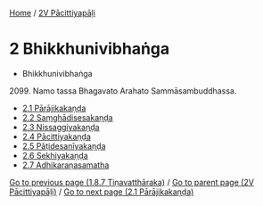 
[Home](/) / [2V Pācittiyapāḷi](../2V.md)

# 2 Bhikkhunivibhaṅga

* Bhikkhunivibhaṅga

2099\. Namo tassa Bhagavato Arahato Sammāsambuddhassa.

* [2.1 Pārājikakaṇḍa](2/2.1.md)
* [2.2 Saṃghādisesakaṇḍa](2/2.2.md)
* [2.3 Nissaggiyakaṇḍa](2/2.3.md)
* [2.4 Pācittiyakaṇḍa](2/2.4.md)
* [2.5 Pāṭidesanīyakaṇḍa](2/2.5.md)
* [2.6 Sekhiyakaṇḍa](2/2.6.md)
* [2.7 Adhikaraṇasamatha](2/2.7.md)

[Go to previous page (1.8.7 Tiṇavatthāraka)](1/1.8/1.8.7.md) / [Go to parent page (2V Pācittiyapāḷi)](1.md) / [Go to next page (2.1 Pārājikakaṇḍa)](2/2.1.md)


